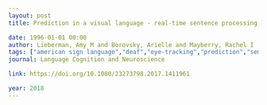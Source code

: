 ```yaml
---
layout: post
title: Prediction in a visual language - real-time sentence processing in American Sign Language across development

date: 1996-01-01 00:00
author: Lieberman, Amy M and Borovsky, Arielle and Mayberry, Rachel I
tags: ["american sign language","deaf","eye-tracking","prediction","semantic processing"]
journal: Language Cognition and Neuroscience

link: https://doi.org/10.1080/23273798.2017.1411961

year: 2018
---
```



